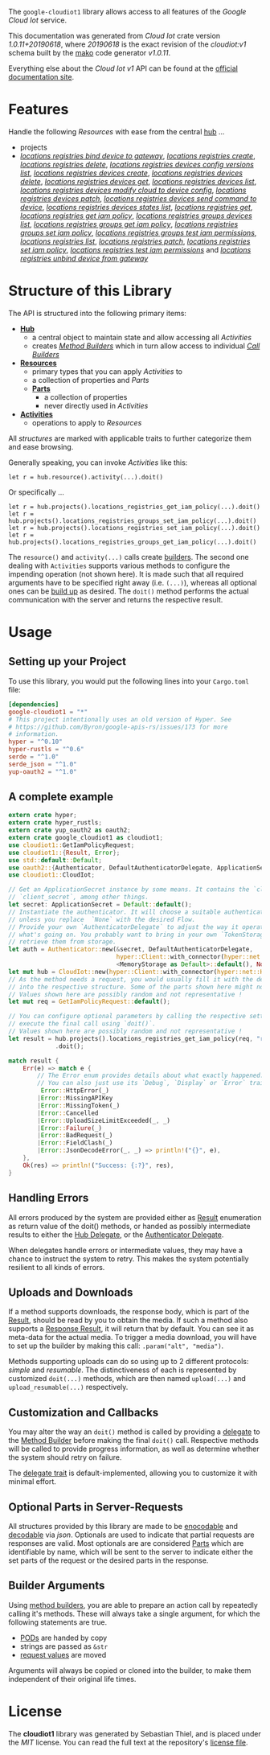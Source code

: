 <!---
DO NOT EDIT !
This file was generated automatically from 'src/mako/api/README.md.mako'
DO NOT EDIT !
-->
The `google-cloudiot1` library allows access to all features of the *Google Cloud Iot* service.

This documentation was generated from *Cloud Iot* crate version *1.0.11+20190618*, where *20190618* is the exact revision of the *cloudiot:v1* schema built by the [mako](http://www.makotemplates.org/) code generator *v1.0.11*.

Everything else about the *Cloud Iot* *v1* API can be found at the
[official documentation site](https://cloud.google.com/iot).
# Features

Handle the following *Resources* with ease from the central [hub](https://docs.rs/google-cloudiot1/1.0.11+20190618/google_cloudiot1/struct.CloudIot.html) ... 

* projects
 * [*locations registries bind device to gateway*](https://docs.rs/google-cloudiot1/1.0.11+20190618/google_cloudiot1/struct.ProjectLocationRegistryBindDeviceToGatewayCall.html), [*locations registries create*](https://docs.rs/google-cloudiot1/1.0.11+20190618/google_cloudiot1/struct.ProjectLocationRegistryCreateCall.html), [*locations registries delete*](https://docs.rs/google-cloudiot1/1.0.11+20190618/google_cloudiot1/struct.ProjectLocationRegistryDeleteCall.html), [*locations registries devices config versions list*](https://docs.rs/google-cloudiot1/1.0.11+20190618/google_cloudiot1/struct.ProjectLocationRegistryDeviceConfigVersionListCall.html), [*locations registries devices create*](https://docs.rs/google-cloudiot1/1.0.11+20190618/google_cloudiot1/struct.ProjectLocationRegistryDeviceCreateCall.html), [*locations registries devices delete*](https://docs.rs/google-cloudiot1/1.0.11+20190618/google_cloudiot1/struct.ProjectLocationRegistryDeviceDeleteCall.html), [*locations registries devices get*](https://docs.rs/google-cloudiot1/1.0.11+20190618/google_cloudiot1/struct.ProjectLocationRegistryDeviceGetCall.html), [*locations registries devices list*](https://docs.rs/google-cloudiot1/1.0.11+20190618/google_cloudiot1/struct.ProjectLocationRegistryDeviceListCall.html), [*locations registries devices modify cloud to device config*](https://docs.rs/google-cloudiot1/1.0.11+20190618/google_cloudiot1/struct.ProjectLocationRegistryDeviceModifyCloudToDeviceConfigCall.html), [*locations registries devices patch*](https://docs.rs/google-cloudiot1/1.0.11+20190618/google_cloudiot1/struct.ProjectLocationRegistryDevicePatchCall.html), [*locations registries devices send command to device*](https://docs.rs/google-cloudiot1/1.0.11+20190618/google_cloudiot1/struct.ProjectLocationRegistryDeviceSendCommandToDeviceCall.html), [*locations registries devices states list*](https://docs.rs/google-cloudiot1/1.0.11+20190618/google_cloudiot1/struct.ProjectLocationRegistryDeviceStateListCall.html), [*locations registries get*](https://docs.rs/google-cloudiot1/1.0.11+20190618/google_cloudiot1/struct.ProjectLocationRegistryGetCall.html), [*locations registries get iam policy*](https://docs.rs/google-cloudiot1/1.0.11+20190618/google_cloudiot1/struct.ProjectLocationRegistryGetIamPolicyCall.html), [*locations registries groups devices list*](https://docs.rs/google-cloudiot1/1.0.11+20190618/google_cloudiot1/struct.ProjectLocationRegistryGroupDeviceListCall.html), [*locations registries groups get iam policy*](https://docs.rs/google-cloudiot1/1.0.11+20190618/google_cloudiot1/struct.ProjectLocationRegistryGroupGetIamPolicyCall.html), [*locations registries groups set iam policy*](https://docs.rs/google-cloudiot1/1.0.11+20190618/google_cloudiot1/struct.ProjectLocationRegistryGroupSetIamPolicyCall.html), [*locations registries groups test iam permissions*](https://docs.rs/google-cloudiot1/1.0.11+20190618/google_cloudiot1/struct.ProjectLocationRegistryGroupTestIamPermissionCall.html), [*locations registries list*](https://docs.rs/google-cloudiot1/1.0.11+20190618/google_cloudiot1/struct.ProjectLocationRegistryListCall.html), [*locations registries patch*](https://docs.rs/google-cloudiot1/1.0.11+20190618/google_cloudiot1/struct.ProjectLocationRegistryPatchCall.html), [*locations registries set iam policy*](https://docs.rs/google-cloudiot1/1.0.11+20190618/google_cloudiot1/struct.ProjectLocationRegistrySetIamPolicyCall.html), [*locations registries test iam permissions*](https://docs.rs/google-cloudiot1/1.0.11+20190618/google_cloudiot1/struct.ProjectLocationRegistryTestIamPermissionCall.html) and [*locations registries unbind device from gateway*](https://docs.rs/google-cloudiot1/1.0.11+20190618/google_cloudiot1/struct.ProjectLocationRegistryUnbindDeviceFromGatewayCall.html)




# Structure of this Library

The API is structured into the following primary items:

* **[Hub](https://docs.rs/google-cloudiot1/1.0.11+20190618/google_cloudiot1/struct.CloudIot.html)**
    * a central object to maintain state and allow accessing all *Activities*
    * creates [*Method Builders*](https://docs.rs/google-cloudiot1/1.0.11+20190618/google_cloudiot1/trait.MethodsBuilder.html) which in turn
      allow access to individual [*Call Builders*](https://docs.rs/google-cloudiot1/1.0.11+20190618/google_cloudiot1/trait.CallBuilder.html)
* **[Resources](https://docs.rs/google-cloudiot1/1.0.11+20190618/google_cloudiot1/trait.Resource.html)**
    * primary types that you can apply *Activities* to
    * a collection of properties and *Parts*
    * **[Parts](https://docs.rs/google-cloudiot1/1.0.11+20190618/google_cloudiot1/trait.Part.html)**
        * a collection of properties
        * never directly used in *Activities*
* **[Activities](https://docs.rs/google-cloudiot1/1.0.11+20190618/google_cloudiot1/trait.CallBuilder.html)**
    * operations to apply to *Resources*

All *structures* are marked with applicable traits to further categorize them and ease browsing.

Generally speaking, you can invoke *Activities* like this:

```Rust,ignore
let r = hub.resource().activity(...).doit()
```

Or specifically ...

```ignore
let r = hub.projects().locations_registries_get_iam_policy(...).doit()
let r = hub.projects().locations_registries_groups_set_iam_policy(...).doit()
let r = hub.projects().locations_registries_set_iam_policy(...).doit()
let r = hub.projects().locations_registries_groups_get_iam_policy(...).doit()
```

The `resource()` and `activity(...)` calls create [builders][builder-pattern]. The second one dealing with `Activities` 
supports various methods to configure the impending operation (not shown here). It is made such that all required arguments have to be 
specified right away (i.e. `(...)`), whereas all optional ones can be [build up][builder-pattern] as desired.
The `doit()` method performs the actual communication with the server and returns the respective result.

# Usage

## Setting up your Project

To use this library, you would put the following lines into your `Cargo.toml` file:

```toml
[dependencies]
google-cloudiot1 = "*"
# This project intentionally uses an old version of Hyper. See
# https://github.com/Byron/google-apis-rs/issues/173 for more
# information.
hyper = "^0.10"
hyper-rustls = "^0.6"
serde = "^1.0"
serde_json = "^1.0"
yup-oauth2 = "^1.0"
```

## A complete example

```Rust
extern crate hyper;
extern crate hyper_rustls;
extern crate yup_oauth2 as oauth2;
extern crate google_cloudiot1 as cloudiot1;
use cloudiot1::GetIamPolicyRequest;
use cloudiot1::{Result, Error};
use std::default::Default;
use oauth2::{Authenticator, DefaultAuthenticatorDelegate, ApplicationSecret, MemoryStorage};
use cloudiot1::CloudIot;

// Get an ApplicationSecret instance by some means. It contains the `client_id` and 
// `client_secret`, among other things.
let secret: ApplicationSecret = Default::default();
// Instantiate the authenticator. It will choose a suitable authentication flow for you, 
// unless you replace  `None` with the desired Flow.
// Provide your own `AuthenticatorDelegate` to adjust the way it operates and get feedback about 
// what's going on. You probably want to bring in your own `TokenStorage` to persist tokens and
// retrieve them from storage.
let auth = Authenticator::new(&secret, DefaultAuthenticatorDelegate,
                              hyper::Client::with_connector(hyper::net::HttpsConnector::new(hyper_rustls::TlsClient::new())),
                              <MemoryStorage as Default>::default(), None);
let mut hub = CloudIot::new(hyper::Client::with_connector(hyper::net::HttpsConnector::new(hyper_rustls::TlsClient::new())), auth);
// As the method needs a request, you would usually fill it with the desired information
// into the respective structure. Some of the parts shown here might not be applicable !
// Values shown here are possibly random and not representative !
let mut req = GetIamPolicyRequest::default();

// You can configure optional parameters by calling the respective setters at will, and
// execute the final call using `doit()`.
// Values shown here are possibly random and not representative !
let result = hub.projects().locations_registries_get_iam_policy(req, "resource")
             .doit();

match result {
    Err(e) => match e {
        // The Error enum provides details about what exactly happened.
        // You can also just use its `Debug`, `Display` or `Error` traits
         Error::HttpError(_)
        |Error::MissingAPIKey
        |Error::MissingToken(_)
        |Error::Cancelled
        |Error::UploadSizeLimitExceeded(_, _)
        |Error::Failure(_)
        |Error::BadRequest(_)
        |Error::FieldClash(_)
        |Error::JsonDecodeError(_, _) => println!("{}", e),
    },
    Ok(res) => println!("Success: {:?}", res),
}

```
## Handling Errors

All errors produced by the system are provided either as [Result](https://docs.rs/google-cloudiot1/1.0.11+20190618/google_cloudiot1/enum.Result.html) enumeration as return value of 
the doit() methods, or handed as possibly intermediate results to either the 
[Hub Delegate](https://docs.rs/google-cloudiot1/1.0.11+20190618/google_cloudiot1/trait.Delegate.html), or the [Authenticator Delegate](https://docs.rs/yup-oauth2/*/yup_oauth2/trait.AuthenticatorDelegate.html).

When delegates handle errors or intermediate values, they may have a chance to instruct the system to retry. This 
makes the system potentially resilient to all kinds of errors.

## Uploads and Downloads
If a method supports downloads, the response body, which is part of the [Result](https://docs.rs/google-cloudiot1/1.0.11+20190618/google_cloudiot1/enum.Result.html), should be
read by you to obtain the media.
If such a method also supports a [Response Result](https://docs.rs/google-cloudiot1/1.0.11+20190618/google_cloudiot1/trait.ResponseResult.html), it will return that by default.
You can see it as meta-data for the actual media. To trigger a media download, you will have to set up the builder by making
this call: `.param("alt", "media")`.

Methods supporting uploads can do so using up to 2 different protocols: 
*simple* and *resumable*. The distinctiveness of each is represented by customized 
`doit(...)` methods, which are then named `upload(...)` and `upload_resumable(...)` respectively.

## Customization and Callbacks

You may alter the way an `doit()` method is called by providing a [delegate](https://docs.rs/google-cloudiot1/1.0.11+20190618/google_cloudiot1/trait.Delegate.html) to the 
[Method Builder](https://docs.rs/google-cloudiot1/1.0.11+20190618/google_cloudiot1/trait.CallBuilder.html) before making the final `doit()` call. 
Respective methods will be called to provide progress information, as well as determine whether the system should 
retry on failure.

The [delegate trait](https://docs.rs/google-cloudiot1/1.0.11+20190618/google_cloudiot1/trait.Delegate.html) is default-implemented, allowing you to customize it with minimal effort.

## Optional Parts in Server-Requests

All structures provided by this library are made to be [enocodable](https://docs.rs/google-cloudiot1/1.0.11+20190618/google_cloudiot1/trait.RequestValue.html) and 
[decodable](https://docs.rs/google-cloudiot1/1.0.11+20190618/google_cloudiot1/trait.ResponseResult.html) via *json*. Optionals are used to indicate that partial requests are responses 
are valid.
Most optionals are are considered [Parts](https://docs.rs/google-cloudiot1/1.0.11+20190618/google_cloudiot1/trait.Part.html) which are identifiable by name, which will be sent to 
the server to indicate either the set parts of the request or the desired parts in the response.

## Builder Arguments

Using [method builders](https://docs.rs/google-cloudiot1/1.0.11+20190618/google_cloudiot1/trait.CallBuilder.html), you are able to prepare an action call by repeatedly calling it's methods.
These will always take a single argument, for which the following statements are true.

* [PODs][wiki-pod] are handed by copy
* strings are passed as `&str`
* [request values](https://docs.rs/google-cloudiot1/1.0.11+20190618/google_cloudiot1/trait.RequestValue.html) are moved

Arguments will always be copied or cloned into the builder, to make them independent of their original life times.

[wiki-pod]: http://en.wikipedia.org/wiki/Plain_old_data_structure
[builder-pattern]: http://en.wikipedia.org/wiki/Builder_pattern
[google-go-api]: https://github.com/google/google-api-go-client

# License
The **cloudiot1** library was generated by Sebastian Thiel, and is placed 
under the *MIT* license.
You can read the full text at the repository's [license file][repo-license].

[repo-license]: https://github.com/Byron/google-apis-rsblob/master/LICENSE.md
